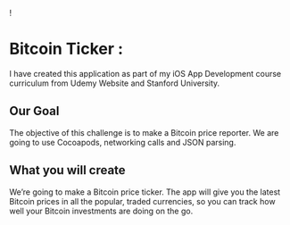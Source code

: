 
!

#  Bitcoin Ticker : 
I have created this application as part of my iOS App Development course curriculum from Udemy Website and Stanford University.
## Our Goal

The objective of this challenge is to  make a Bitcoin price reporter. We are going to use Cocoapods, networking calls and JSON parsing. 

## What you will create

We’re going to make a Bitcoin price ticker. The app will give you the latest Bitcoin prices in all the popular, traded currencies, so you can track how well your Bitcoin investments are doing on the go.

